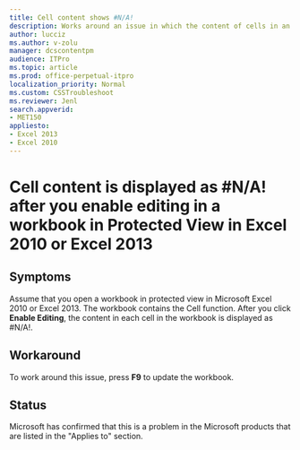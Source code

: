 ```yaml
---
title: Cell content shows #N/A!
description: Works around an issue in which the content of cells in an Excel 2013 or Excel 2010 workbook is not displayed correctly. This issue occurs after you click Enable Editing in the workbook.
author: lucciz
ms.author: v-zolu
manager: dcscontentpm
audience: ITPro 
ms.topic: article 
ms.prod: office-perpetual-itpro
localization_priority: Normal
ms.custom: CSSTroubleshoot
ms.reviewer: Jenl
search.appverid: 
- MET150
appliesto:
- Excel 2013
- Excel 2010
---
```


# Cell content is displayed as #N/A! after you enable editing in a workbook in Protected View in Excel 2010 or Excel 2013

## Symptoms
Assume that you open a workbook in protected view in Microsoft Excel 2010 or Excel 2013. The workbook contains the Cell function. After you click **Enable Editing**, the content in each cell in the workbook is displayed as #N/A!.

##  Workaround

To work around this issue, press **F9** to update the workbook. 

##  Status

Microsoft has confirmed that this is a problem in the Microsoft products that are listed in the "Applies to" section.
